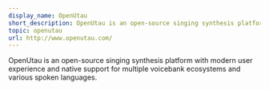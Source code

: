 ```yaml
---
display_name: OpenUtau
short_description: OpenUtau is an open-source singing synthesis platform.
topic: openutau
url: http://www.openutau.com/
---
```

OpenUtau is an open-source singing synthesis platform with modern user experience and native support for multiple voicebank ecosystems and various spoken languages. 
